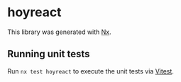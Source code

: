 # hoyreact

This library was generated with [Nx](https://nx.dev).

## Running unit tests

Run `nx test hoyreact` to execute the unit tests via [Vitest](https://vitest.dev/).
